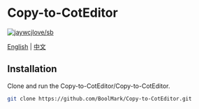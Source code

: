
# Copy-to-CotEditor

[![jaywcjlove/sb](https://jaywcjlove.github.io/sb/lang/chinese.svg)](README-zh.md)

[English](README.md) | [中文](README-zh.md)

## Installation

Clone and run the Copy-to-CotEditor/Copy-to-CotEditor.

```sh
git clone https://github.com/BoolMark/Copy-to-CotEditor.git
```

